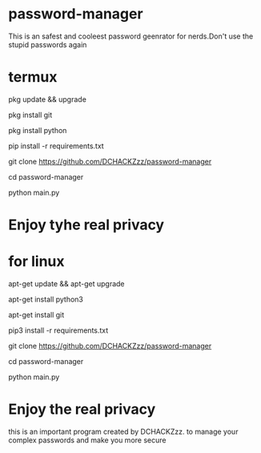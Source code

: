 # password-manager
This is an safest and cooleest password geenrator for nerds.Don't use the stupid passwords again



# termux
pkg update && upgrade

pkg install git

pkg install python

pip install -r requirements.txt

git clone https://github.com/DCHACKZzz/password-manager

cd password-manager

python main.py

# Enjoy tyhe real privacy

# for linux

apt-get update && apt-get upgrade

apt-get install python3

apt-get install git

pip3 install -r requirements.txt 

git clone https://github.com/DCHACKZzz/password-manager

cd password-manager

python main.py

# Enjoy the real privacy

this is an important program created by DCHACKZzz.
to manage your complex passwords and make you more secure
